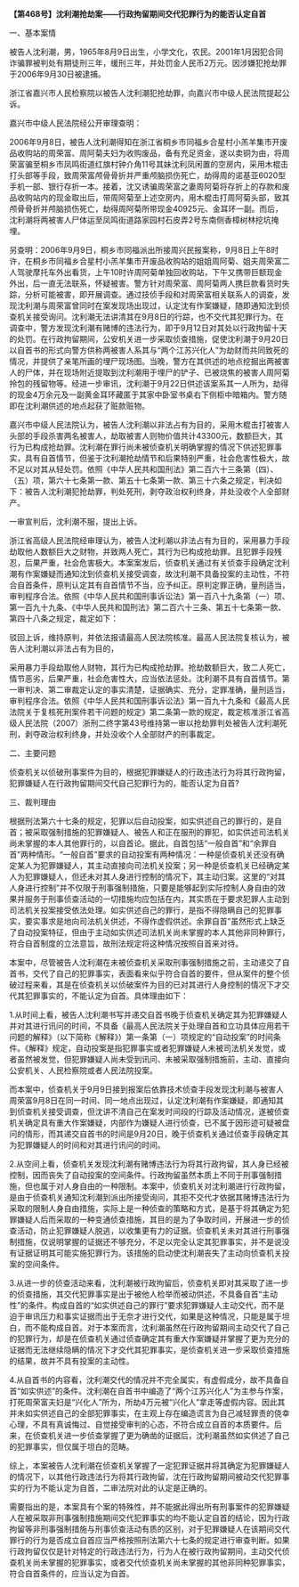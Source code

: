 **【第468号】沈利潮抢劫案——行政拘留期间交代犯罪行为的能否认定自首**

一、基本案情

被告人沈利潮，男，1965年8月9日出生，小学文化，农民。2001年1月因犯合同诈骗罪被判处有期徒刑三年，缓刑三年，并处罚金人民币2万元。因涉嫌犯抢劫罪于2006年9月30日被逮捕。

浙江省嘉兴市人民检察院以被告人沈利潮犯抢劫罪，向嘉兴市中级人民法院提起公诉。

嘉兴市中级人民法院经公开审理查明：

2006年9月8日，被告人沈利潮得知在浙江省桐乡市同福乡合星村小羔羊集市开废品收购站的周荣富、周阿菊夫妇为收购废品，备有充足资金，遂以卖铜为由，将周荣富骗至桐乡市凤鸣街道红旗村钟介角11号其妹沈利凤闲置的空房内，采用木棍击打头部等手段，致周荣富颅骨骨折并严重颅脑损伤死亡，劫得周的诺基亚6020型手机一部、银行存折一本。接着，沈又诱骗周荣富之妻周阿菊将存折上的存款和废品收购站内的现金取出后，带周阿菊至上述空房内，用木棍击打周阿菊头部，致其颅骨骨折并颅脑损伤死亡，劫得周阿菊所带现金40925元、金耳环一副。而后，沈利潮将两被害人尸体运至凤鸣街道路家园村石皮弄2号东南侧香樟树林挖坑掩埋。

另查明：2006年9月9日，桐乡市同福派出所接周兴民报案称，9月8日上午8时许，在桐乡市同福乡合星村小羔羊集市开废品收购站的姐姐周阿菊、姐夫周荣富二人驾驶摩托车外出看货，上午10时许周阿菊单独回收购站，下午又携带巨额现金外出，后一直无法联系，怀疑被害。警方针对周荣富、周阿菊两人携巨款看货时失踪，分析可能被害，即开展调查。通过技侦手段和对周荣富相关联系人的调查，发现沈利潮与周荣富曾同时在案发现场出现过，认定沈有作案嫌疑，随即通知沈到侦查机关接受询问。沈利潮无法讲清其在9月8日的行踪，也不交代其犯罪行为。在调查中，警方发现沈利潮有赌博的违法行为，即于9月12日对其处以行政拘留十天的处罚。在行政拘留期间，公安机关进一步采取侦查措施，促使沈利潮于9月20日以自首书的形式向警方供称两被害人系其与“两个江苏兴化人”为劫财而共同致死的情况，并提供了亲笔所画的埋尸现场图。当晚，警方在其供述的地点挖掘出两被害人的尸体，并在现场附近提取到沈利潮用于埋尸的铲子、已被烧焦的被害人周阿菊拎包的残留物等。经进一步审讯，沈利潮于9月22日供述该案系其一人所为，劫得的现金4万余元及一副黄金耳环藏匿于其家中卧室书桌右下侧柜中暗箱内。警方随即在沈利潮供述的地点起获了赃款赃物。

嘉兴市中级人民法院认为，被告人沈利潮以非法占有为目的，采用木棍击打被害人头部的手段杀害两名被害人，劫取被害人则物价值共计43300元，数额巨大，其行为已构成抢劫罪。沈利潮在罪行尚未被侦查机关明确掌握的情况下供述犯罪事实，具有自首情节，但鉴于沈利潮抢劫情节和后果特别严重，社会危害性极大，故不足以对其从轻处罚。依照《中华人民共和国刑法》第二百六十三条第（四）、（五）项，第六十七条第一款、第五十七条第一款、第三十六条之规定，判决如下：被告人沈利潮犯抢劫罪，判处死刑，剥夺政治权利终身，并处没收个人全部财产。

一审宣判后，沈利潮不服，提出上诉。

浙江省高级人民法院经审理认为，被告人沈利潮以非法占有为目的，采用暴力手段劫取他人数额巨大之财物，并致两人死亡，其行为已构成抢劫罪。且犯罪手段残忍，后果严重，社会危害极大。本案案发后，侦查机关通过有关侦查手段确定沈利潮有作案嫌疑而通知沈到侦查机关接受调查，故沈利潮不具备投案的主动性，不符合自首条件，原判认定其有自首情节不当，应予纠正。原判定罪正确，量刑适当，审判程序合法。依照《中华人民共和国刑事诉讼法》第一百八十九条第（一）项、第一百九十九条、《中华人民共和国刑法》第二百六十三条、第五十七条第一款、第四十八条之规定，裁定如下：

驳回上诉，维持原判，并依法报请最高人民法院核准。最高人民法院复核认为，被告人沈利潮以非法占有为目的，

采用暴力手段劫取他人财物，其行为已构成抢劫罪。抢劫数额巨大，致二人死亡，情节恶劣，后果严重，社会危害性大，应当依法惩处。沈利潮不具有自首情节。第一审判决、第二审裁定认定的事实清楚，证据确实、充分，定罪准确，量刑适当，审判程序合法。依照《中华人民共和国刑事诉讼法》第一百九十九条和《最高人民法院关于复核死刑案件若干问题的规定》第二条第一款的规定，裁定核准浙江省高级人民法院（2007）浙刑二终字第43号维持第一审以抢劫罪判处被告人沈利潮死刑，剥夺政治权利终身，并处没收个人全部财产的刑事裁定。

二、主要问题

侦查机关以侦破刑事案件为目的，根据犯罪嫌疑人的行政违法行为将其行政拘留，犯罪嫌疑人在行政拘留期间交代自己犯罪行为的，能否认定为自首?

三、裁判理由

根据刑法第六十七条的规定，犯罪以后自动投案，如实供述自己的罪行的，是自首；被采取强制措施的犯罪嫌疑人、被告人和正在服刑的罪犯，如实供述司法机关尚未掌握的本人其他罪行的，以自首论。据此，自首包括“一般自首”和“余罪自首”两种情形。“一般自首”要求的自动投案有两种情况：一种是侦查机关还没有确定某人为犯罪嫌疑人，其主动直接向司法机关投案；另一种是侦查机关已经确定某人为犯罪嫌疑人，但还未对其人身进行控制的情况下，其主动归案。这里的“对其人身进行控制”并不仅限于刑事强制措施，只要是能够起到实际控制人身自由的效果并服务于刑事侦查活动的一切措施均应包括在内，其实质在于要求犯罪人主动到司法机关投案接受依法处理。如实供述自己的罪行，是指不得隐瞒自己的犯罪事实，要实事求是地向司法机关供述，不得作虚假供述。余罪自首”虽然形式上缺乏了自动投案特征，但由于主动如实供述司法机关尚未掌握的本人其他非同种罪行，符合自首制度的立法意旨，故刑法规定将这种情况按照自首来对待。

本案中，尽管被告人沈利潮在未被侦查机关采取刑事强制措施之前，主动递交了自首书，交代了自己的犯罪事实，表面看来似乎符合自首的要件，但从案件的整个侦破过程来看，其是在侦查机关以侦破案件为目的已对其进行人身控制的情况下才交代其犯罪事实的，不能认定为自首。具体理由如下：

1.从时间上看，被告人沈利潮书写并递交自首书晚于侦查机关确定其为犯罪嫌疑人并对其进行讯问的时间，不具备《最高人民法院关于处理自首和立功具体应用若干问题的解释》（以下简称《解释》）第一条第（一）项规定的“自动投案”的时间条件。《解释》规定，自动投案是指犯罪事实或者犯罪嫌疑人未被司法机关发觉，或者虽然被发觉，但犯罪嫌疑人尚未受到讯问、未被采取强制措施前，主动、直接向公安机关、人民检察院或者人民法院投案。

而本案中，侦查机关于9月9日接到报案后依靠技术侦查手段发现沈利潮与被害人周荣富9月8日在同一时间、同一地点出现过，认定沈利潮有作案嫌疑，即通知其到侦查机关接受调查，但沈讲不清自己在案发时间段的行踪及活动情况，遂被侦查机关确定具有重大作案嫌疑，内部作为嫌疑人进行侦查，已不属于因形迹可疑被盘问的情形，而其递交自首书的时间是9月20日，晚于侦查机关通过侦查手段确定其为犯罪嫌疑人的时间和对其进行讯问的时间。

2.从空间上看，侦查机关发现沈利潮有赌博违法行为将其行政拘留，其人身已经被控制，因而丧失了自动投案的空间条件。行政拘留虽然本质上不同于刑事强制措施，但也属于对人身自由的一种限制。本案中，侦查机关对沈利潮进行行政拘留，是由于侦查机关通知沈利潮到派出所接受询问，其拒不交代才依据其赌博违法行为采取的限制人身自由措施，实际上是一种侦查的策略和方式，是基于将其确定为犯罪嫌疑人后而采取的一种变通侦查措施，其目的是为了争取时间，开展进一步的侦查活动，防止犯罪嫌疑人脱逃，以收集更有力的证据。侦查机关未对其进行刑事强制措施，仅说明掌握的证据还不够充分，不足以完全认定其犯罪事实，并不是说没有证据证明其可能实施犯罪行为。该措施的启动使沈利潮丧失了主动向侦查机关投案的空间条件。

3.从进一步的侦查活动来看，沈利潮被行政拘留后，侦查机关即对其采取了进一步的侦查措施，其交代犯罪事实是出于被他人检举而被动供述，不具备自首“主动性”的条件。构成自首的“如实供述自己的罪行”要求犯罪嫌疑人主动交代，而不是迫于审讯压力和事实证据而出于无奈才进行交代，如果是这种情况，只能是属于坦白，而不能构成自首。对于本案而言，沈利潮虽然在行政拘留期间主动交代了自己的犯罪行为，却是在侦查机关通过侦查确定其有重大作案嫌疑并掌握了更为充分的证据而无法继续隐瞒的情况下才交代其犯罪事实，是侦查机关进一步采取侦查措施的结果，故并不具有投案的主动性。

4.从自首书的内容看，沈利潮交代的情况并不完全属实，有虚假成分，故不具备自首“如实供述”的条件。沈利潮在自首书中编造了“两个江苏兴化人”为主参与作案，打死周荣富夫妇是“兴化人”所为，所劫4万元被“兴化人”拿走等虚假内容。因此其并未如实供述自己的全部犯罪事实，在主观上存在编造谎言为自己减轻罪责的侥幸心理，不具有真诚悔过、自觉接受审判的心态，不符合成立自首的本质要件。后来，在侦查机关进一步侦查掌握了更为确凿的证据后，沈利潮虽然如实供述了自己的犯罪事实，但仅属于坦白的范畴。

综上，本案被告人沈利潮在侦查机关掌握了一定犯罪证据并将其确定为犯罪嫌疑人的情况下，以其他行政违法行为将其行政拘留，沈在行政拘留期间被动交代犯罪事实的行为不能认定为自首，二审法院对此的认定是正确的。

需要指出的是，本案具有个案的特殊性，并不能据此得出所有刑事案件的犯罪嫌疑人在被采取非刑事强制措施期间交代犯罪事实的均不能认定自首的结论，因为行政拘留等非刑事强制措施与刑事侦查活动有质的区别，对于犯罪嫌疑人在该期间交代罪行的行为是否成立自首应当严格按照刑法第六十七条的规定进行审查判断。如果行政拘留仅仅是针对特定的行政违法行为，行为人在被行政拘留期间，主动交代侦查机关尚未掌握的犯罪事实，或者交代侦查机关尚未掌握的其他非同种犯罪事实，符合自首条件的，应当认定为自首。